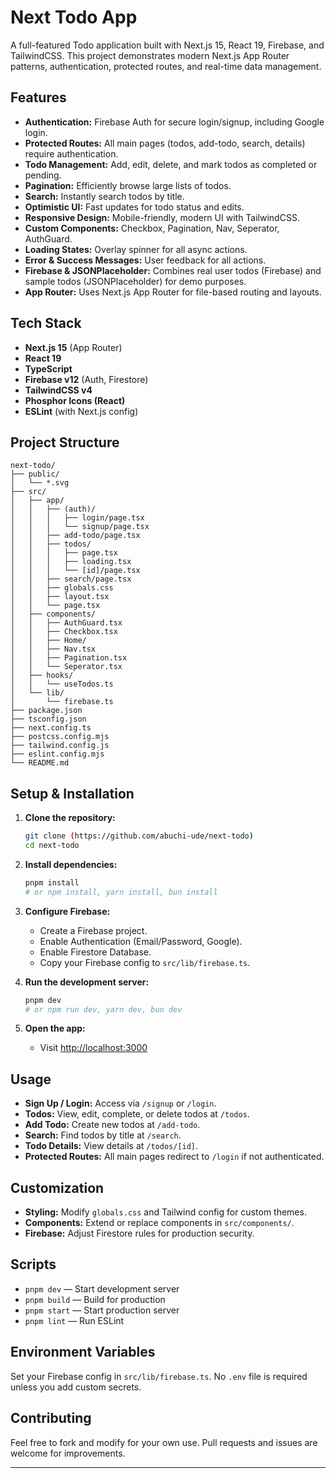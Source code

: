 
# Next Todo App

A full-featured Todo application built with Next.js 15, React 19, Firebase, and TailwindCSS. This project demonstrates modern Next.js App Router patterns, authentication, protected routes, and real-time data management.

## Features

- **Authentication:** Firebase Auth for secure login/signup, including Google login.
- **Protected Routes:** All main pages (todos, add-todo, search, details) require authentication.
- **Todo Management:** Add, edit, delete, and mark todos as completed or pending.
- **Pagination:** Efficiently browse large lists of todos.
- **Search:** Instantly search todos by title.
- **Optimistic UI:** Fast updates for todo status and edits.
- **Responsive Design:** Mobile-friendly, modern UI with TailwindCSS.
- **Custom Components:** Checkbox, Pagination, Nav, Seperator, AuthGuard.
- **Loading States:** Overlay spinner for all async actions.
- **Error & Success Messages:** User feedback for all actions.
- **Firebase & JSONPlaceholder:** Combines real user todos (Firebase) and sample todos (JSONPlaceholder) for demo purposes.
- **App Router:** Uses Next.js App Router for file-based routing and layouts.

## Tech Stack

- **Next.js 15** (App Router)
- **React 19**
- **TypeScript**
- **Firebase v12** (Auth, Firestore)
- **TailwindCSS v4**
- **Phosphor Icons (React)**
- **ESLint** (with Next.js config)

## Project Structure

```
next-todo/
├── public/
│   └── *.svg
├── src/
│   ├── app/
│   │   ├── (auth)/
│   │   │   ├── login/page.tsx
│   │   │   └── signup/page.tsx
│   │   ├── add-todo/page.tsx
│   │   ├── todos/
│   │   │   ├── page.tsx
│   │   │   ├── loading.tsx
│   │   │   └── [id]/page.tsx
│   │   ├── search/page.tsx
│   │   ├── globals.css
│   │   ├── layout.tsx
│   │   └── page.tsx
│   ├── components/
│   │   ├── AuthGuard.tsx
│   │   ├── Checkbox.tsx
│   │   ├── Home/
│   │   ├── Nav.tsx
│   │   ├── Pagination.tsx
│   │   └── Seperator.tsx
│   ├── hooks/
│   │   └── useTodos.ts
│   └── lib/
│       └── firebase.ts
├── package.json
├── tsconfig.json
├── next.config.ts
├── postcss.config.mjs
├── tailwind.config.js
├── eslint.config.mjs
└── README.md
```

## Setup & Installation

1. **Clone the repository:**
	```bash
	git clone (https://github.com/abuchi-ude/next-todo)
	cd next-todo
	```

2. **Install dependencies:**
	```bash
	pnpm install
	# or npm install, yarn install, bun install
	```

3. **Configure Firebase:**
	- Create a Firebase project.
	- Enable Authentication (Email/Password, Google).
	- Enable Firestore Database.
	- Copy your Firebase config to `src/lib/firebase.ts`.

4. **Run the development server:**
	```bash
	pnpm dev
	# or npm run dev, yarn dev, bun dev
	```

5. **Open the app:**
	- Visit [http://localhost:3000](http://localhost:3000)

## Usage

- **Sign Up / Login:** Access via `/signup` or `/login`.
- **Todos:** View, edit, complete, or delete todos at `/todos`.
- **Add Todo:** Create new todos at `/add-todo`.
- **Search:** Find todos by title at `/search`.
- **Todo Details:** View details at `/todos/[id]`.
- **Protected Routes:** All main pages redirect to `/login` if not authenticated.

## Customization

- **Styling:** Modify `globals.css` and Tailwind config for custom themes.
- **Components:** Extend or replace components in `src/components/`.
- **Firebase:** Adjust Firestore rules for production security.

## Scripts

- `pnpm dev` — Start development server
- `pnpm build` — Build for production
- `pnpm start` — Start production server
- `pnpm lint` — Run ESLint

## Environment Variables

Set your Firebase config in `src/lib/firebase.ts`. No `.env` file is required unless you add custom secrets.

## Contributing

Feel free to fork and modify for your own use. Pull requests and issues are welcome for improvements.

---
